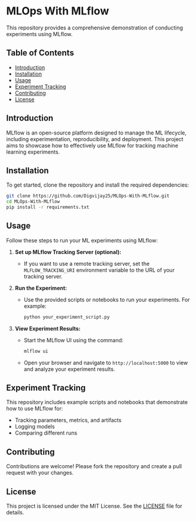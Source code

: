 # MLOps With MLflow

This repository provides a comprehensive demonstration of conducting experiments using MLflow.

## Table of Contents
- [Introduction](#introduction)
- [Installation](#installation)
- [Usage](#usage)
- [Experiment Tracking](#experiment-tracking)
- [Contributing](#contributing)
- [License](#license)

## Introduction
MLflow is an open-source platform designed to manage the ML lifecycle, including experimentation, reproducibility, and deployment. This project aims to showcase how to effectively use MLflow for tracking machine learning experiments.

## Installation
To get started, clone the repository and install the required dependencies:

```bash
git clone https://github.com/Digvijay25/MLOps-With-MLflow.git
cd MLOps-With-MLflow
pip install -r requirements.txt
```

## Usage
Follow these steps to run your ML experiments using MLflow:

1. **Set up MLflow Tracking Server (optional):**
   - If you want to use a remote tracking server, set the `MLFLOW_TRACKING_URI` environment variable to the URL of your tracking server.

2. **Run the Experiment:**
   - Use the provided scripts or notebooks to run your experiments. For example:
     ```bash
     python your_experiment_script.py
     ```

3. **View Experiment Results:**
   - Start the MLflow UI using the command:
     ```bash
     mlflow ui
     ```
   - Open your browser and navigate to `http://localhost:5000` to view and analyze your experiment results.

## Experiment Tracking
This repository includes example scripts and notebooks that demonstrate how to use MLflow for:
- Tracking parameters, metrics, and artifacts
- Logging models
- Comparing different runs

## Contributing
Contributions are welcome! Please fork the repository and create a pull request with your changes.

## License
This project is licensed under the MIT License. See the [LICENSE](LICENSE) file for details.
